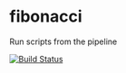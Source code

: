 # fibonacci
Run scripts from the pipeline

[![Build Status](http://ec2-3-17-225-25.us-east-2.compute.amazonaws.com/buildStatus/icon?job=fibonacci)](http://ec2-3-17-225-25.us-east-2.compute.amazonaws.com/job/fibonacci/)

